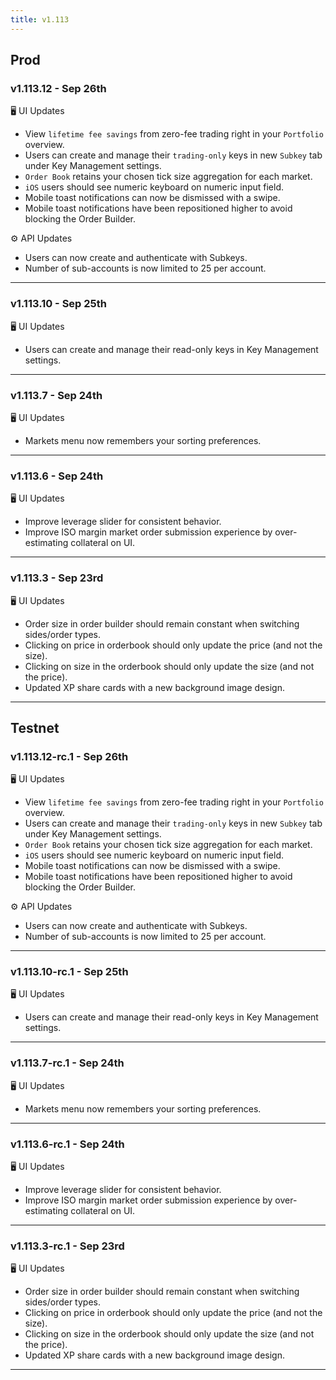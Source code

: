 ```yaml
---
title: v1.113
---
```

## Prod
### v1.113.12 - Sep 26th
🖥️  UI Updates 
* View `lifetime fee savings` from zero-fee trading right in your `Portfolio` overview.
* Users can create and manage their `trading-only` keys in new `Subkey` tab under Key Management settings.
* `Order Book` retains your chosen tick size aggregation for each market.
* `iOS` users should see numeric keyboard on numeric input field.
* Mobile toast notifications can now be dismissed with a swipe.
* Mobile toast notifications have been repositioned higher to avoid blocking the Order Builder.

⚙️ API Updates
* Users can now create and authenticate with Subkeys.
* Number of sub-accounts is now limited to 25 per account. 
---
### v1.113.10 - Sep 25th
🖥️  UI Updates 
* Users can create and manage their read-only keys in Key Management settings.
---
### v1.113.7 - Sep 24th
🖥️  UI Updates 
* Markets menu now remembers your sorting preferences.
---
### v1.113.6 - Sep 24th
🖥️  UI Updates 
* Improve leverage slider for consistent behavior.
* Improve ISO margin market order submission experience by over-estimating collateral on UI.
---
### v1.113.3 - Sep 23rd
🖥️  UI Updates 
* Order size in order builder should remain constant when switching sides/order types.
* Clicking on price in orderbook should only update the price (and not the size).
* Clicking on size in the orderbook should only update the size (and not the price).
* Updated XP share cards with a new background image design.
---

## Testnet
### v1.113.12-rc.1 - Sep 26th
🖥️  UI Updates 
* View `lifetime fee savings` from zero-fee trading right in your `Portfolio` overview.
* Users can create and manage their `trading-only` keys in new `Subkey` tab under Key Management settings.
* `Order Book` retains your chosen tick size aggregation for each market.
* `iOS` users should see numeric keyboard on numeric input field.
* Mobile toast notifications can now be dismissed with a swipe.
* Mobile toast notifications have been repositioned higher to avoid blocking the Order Builder.

⚙️ API Updates
* Users can now create and authenticate with Subkeys.
* Number of sub-accounts is now limited to 25 per account. 
---
### v1.113.10-rc.1 - Sep 25th
🖥️  UI Updates 
* Users can create and manage their read-only keys in Key Management settings.
---
### v1.113.7-rc.1 - Sep 24th
🖥️  UI Updates 
* Markets menu now remembers your sorting preferences.
---
### v1.113.6-rc.1 - Sep 24th
🖥️  UI Updates 
* Improve leverage slider for consistent behavior.
* Improve ISO margin market order submission experience by over-estimating collateral on UI.
---
### v1.113.3-rc.1 - Sep 23rd
🖥️  UI Updates 
* Order size in order builder should remain constant when switching sides/order types.
* Clicking on price in orderbook should only update the price (and not the size).
* Clicking on size in the orderbook should only update the size (and not the price).
* Updated XP share cards with a new background image design.
---
